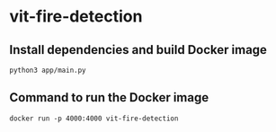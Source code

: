 # vit-fire-detection

## Install dependencies and build Docker image

```python3 app/main.py```

## Command to run the Docker image

```docker run -p 4000:4000 vit-fire-detection```